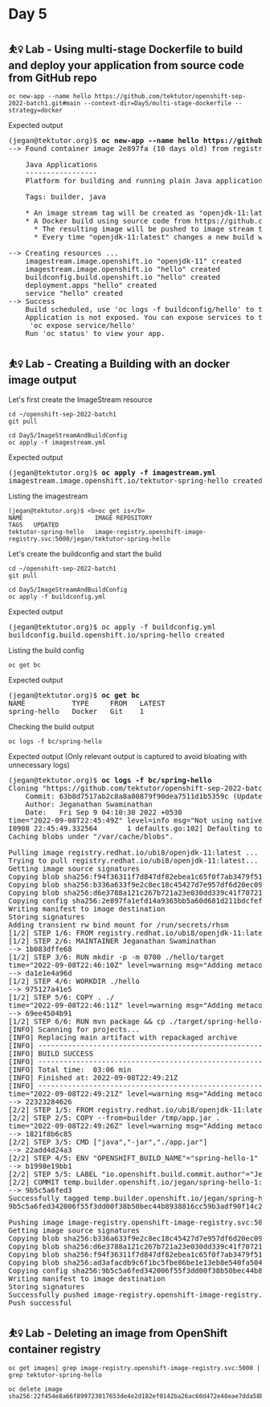 # Day 5

## ⛹️‍♀️ Lab - Using multi-stage Dockerfile to build and deploy your application from source code from GitHub repo
```
oc new-app --name hello https://github.com/tektutor/openshift-sep-2022-batch1.git#main --context-dir=Day5/multi-stage-dockerfile --strategy=docker
```

Expected output
<pre>
(jegan@tektutor.org)$ <b>oc new-app --name hello https://github.com/tektutor/openshift-sep-2022-batch1.git#main --context-dir=Day5/multi-stage-dockerfile --strategy=docker</b>
--> Found container image 2e897fa (10 days old) from registry.redhat.io for "registry.redhat.io/ubi8/openjdk-11:latest"

    Java Applications 
    ----------------- 
    Platform for building and running plain Java applications (fat-jar and flat classpath)

    Tags: builder, java

    * An image stream tag will be created as "openjdk-11:latest" that will track the source image
    * A Docker build using source code from https://github.com/tektutor/openshift-sep-2022-batch1.git#main will be created
      * The resulting image will be pushed to image stream tag "hello:latest"
      * Every time "openjdk-11:latest" changes a new build will be triggered

--> Creating resources ...
    imagestream.image.openshift.io "openjdk-11" created
    imagestream.image.openshift.io "hello" created
    buildconfig.build.openshift.io "hello" created
    deployment.apps "hello" created
    service "hello" created
--> Success
    Build scheduled, use 'oc logs -f buildconfig/hello' to track its progress.
    Application is not exposed. You can expose services to the outside world by executing one or more of the commands below:
     'oc expose service/hello' 
    Run 'oc status' to view your app.
</pre>


## ⛹️‍♀️ Lab - Creating a Building with an docker image output

Let's first create the ImageStream resource
```
cd ~/openshift-sep-2022-batch1
git pull

cd Day5/ImageStreamAndBuildConfig
oc apply -f imagestream.yml 
```

Expected output
<pre>
(jegan@tektutor.org)$ <b>oc apply -f imagestream.yml</b>
imagestream.image.openshift.io/tektutor-spring-hello created
</pre>

Listing the imagestream
```
(jegan@tektutor.org)$ <b>oc get is</b>
NAME                    IMAGE REPOSITORY                                                               TAGS   UPDATED
tektutor-spring-hello   image-registry.openshift-image-registry.svc:5000/jegan/tektutor-spring-hello 
```

Let's create the buildconfig and start the build
```
cd ~/openshift-sep-2022-batch1
git pull

cd Day5/ImageStreamAndBuildConfig
oc apply -f buildconfig.yml
```

Expected output
<pre>
(jegan@tektutor.org)$ oc apply -f buildconfig.yml 
buildconfig.build.openshift.io/spring-hello created
</pre>

Listing the build config
```
oc get bc
```

Expected output
<pre>
(jegan@tektutor.org)$ <b>oc get bc</b>
NAME           TYPE     FROM   LATEST
spring-hello   Docker   Git    1
</pre>

Checking the build output
```
oc logs -f bc/spring-hello
```
Expected output (Only relevant output is captured to avoid bloating with unnecessary logs)
<pre>
(jegan@tektutor.org)$ <b>oc logs -f bc/spring-hello</b>
Cloning "https://github.com/tektutor/openshift-sep-2022-batch1.git" ...
	Commit:	63b8d7517ab2c8a8a80879f90dea7511d1b5359c (Updated buildconfig to point to latest repo.)
	Author:	Jeganathan Swaminathan <mail2jegan@gmail.com>
	Date:	Fri Sep 9 04:10:30 2022 +0530
time="2022-09-08T22:45:49Z" level=info msg="Not using native diff for overlay, this may cause degraded performance for building images: kernel has CONFIG_OVERLAY_FS_REDIRECT_DIR enabled"
I0908 22:45:49.332564       1 defaults.go:102] Defaulting to storage driver "overlay" with options [mountopt=metacopy=on].
Caching blobs under "/var/cache/blobs".

Pulling image registry.redhat.io/ubi8/openjdk-11:latest ...
Trying to pull registry.redhat.io/ubi8/openjdk-11:latest...
Getting image source signatures
Copying blob sha256:f94f36311f7d847df82ebea1c65f0f7ab3479f519a72e6ffef7964c2e0789343
Copying blob sha256:b336a633f9e2c8ec18c45427d7e957df6d20ec09e71eee92c2f3247bb63c2d66
Copying blob sha256:d6e3788a121c267b721a23e030dd339c41f70721e09bdf4b21051cfb22421025
Copying config sha256:2e897fa1efd14a9365bb5a60d681d211bdcfeffe7fb4c0da176872b0bad12caf
Writing manifest to image destination
Storing signatures
Adding transient rw bind mount for /run/secrets/rhsm
[1/2] STEP 1/6: FROM registry.redhat.io/ubi8/openjdk-11:latest AS builder
[1/2] STEP 2/6: MAINTAINER Jeganathan Swaminathan <jegan@tektutor.org>
--> 1b083dffe68
[1/2] STEP 3/6: RUN mkdir -p -m 0700 ./hello/target
time="2022-09-08T22:46:10Z" level=warning msg="Adding metacopy option, configured globally"
--> da1e1e4a96d
[1/2] STEP 4/6: WORKDIR ./hello
--> 975127a41e5
[1/2] STEP 5/6: COPY . ./
time="2022-09-08T22:46:11Z" level=warning msg="Adding metacopy option, configured globally"
--> 69ee4504b91
[1/2] STEP 6/6: RUN mvn package && cp ./target/spring-hello-1.0.jar /tmp/app.jar
[INFO] Scanning for projects...
[INFO] Replacing main artifact with repackaged archive
[INFO] ------------------------------------------------------------------------
[INFO] BUILD SUCCESS
[INFO] ------------------------------------------------------------------------
[INFO] Total time:  03:06 min
[INFO] Finished at: 2022-09-08T22:49:21Z
[INFO] ------------------------------------------------------------------------
time="2022-09-08T22:49:21Z" level=warning msg="Adding metacopy option, configured globally"
--> 22323284626
[2/2] STEP 1/5: FROM registry.redhat.io/ubi8/openjdk-11:latest AS runner
[2/2] STEP 2/5: COPY --from=builder /tmp/app.jar .
time="2022-09-08T22:49:26Z" level=warning msg="Adding metacopy option, configured globally"
--> 1821f8b6c85
[2/2] STEP 3/5: CMD ["java","-jar","./app.jar"]
--> 22add4d24a3
[2/2] STEP 4/5: ENV "OPENSHIFT_BUILD_NAME"="spring-hello-1" "OPENSHIFT_BUILD_NAMESPACE"="jegan" "OPENSHIFT_BUILD_SOURCE"="https://github.com/tektutor/openshift-sep-2022-batch1.git" "OPENSHIFT_BUILD_COMMIT"="63b8d7517ab2c8a8a80879f90dea7511d1b5359c"
--> b1998e19bb1
[2/2] STEP 5/5: LABEL "io.openshift.build.commit.author"="Jeganathan Swaminathan <mail2jegan@gmail.com>" "io.openshift.build.commit.date"="Fri Sep 9 04:10:30 2022 +0530" "io.openshift.build.commit.id"="63b8d7517ab2c8a8a80879f90dea7511d1b5359c" "io.openshift.build.commit.message"="Updated buildconfig to point to latest repo." "io.openshift.build.commit.ref"="main" "io.openshift.build.name"="spring-hello-1" "io.openshift.build.namespace"="jegan" "io.openshift.build.source-context-dir"="Day5/ImageStreamAndBuildConfig" "io.openshift.build.source-location"="https://github.com/tektutor/openshift-sep-2022-batch1.git"
[2/2] COMMIT temp.builder.openshift.io/jegan/spring-hello-1:14cbaefe
--> 9b5c5a6fed3
Successfully tagged temp.builder.openshift.io/jegan/spring-hello-1:14cbaefe
9b5c5a6fed342006f55f3dd00f38b50bec44b8938816cc59b3adf90f14c200c8

Pushing image image-registry.openshift-image-registry.svc:5000/jegan/tektutor-spring-hello:latest ...
Getting image source signatures
Copying blob sha256:b336a633f9e2c8ec18c45427d7e957df6d20ec09e71eee92c2f3247bb63c2d66
Copying blob sha256:d6e3788a121c267b721a23e030dd339c41f70721e09bdf4b21051cfb22421025
Copying blob sha256:f94f36311f7d847df82ebea1c65f0f7ab3479f519a72e6ffef7964c2e0789343
Copying blob sha256:ad3afacdb9c6f1bc5fbe86be1e13eb8e540fa504c2a07df5b7d4c133e848d483
Copying config sha256:9b5c5a6fed342006f55f3dd00f38b50bec44b8938816cc59b3adf90f14c200c8
Writing manifest to image destination
Storing signatures
Successfully pushed image-registry.openshift-image-registry.svc:5000/jegan/tektutor-spring-hello@sha256:8a2ac9c01b3623370471016f6f606b614d884e0de8f9f08ce188eefc762fdcd3
Push successful
</pre>

## ⛹️‍♀️ Lab - Deleting an image from OpenShift container registry
```
oc get images| grep image-registry.openshift-image-registry.svc:5000 | grep tektutor-spring-hello

oc delete image sha256:22f454e8a66f899723017653de4e2d182ef0142ba26ac60d472e48eae7dda58b
```
